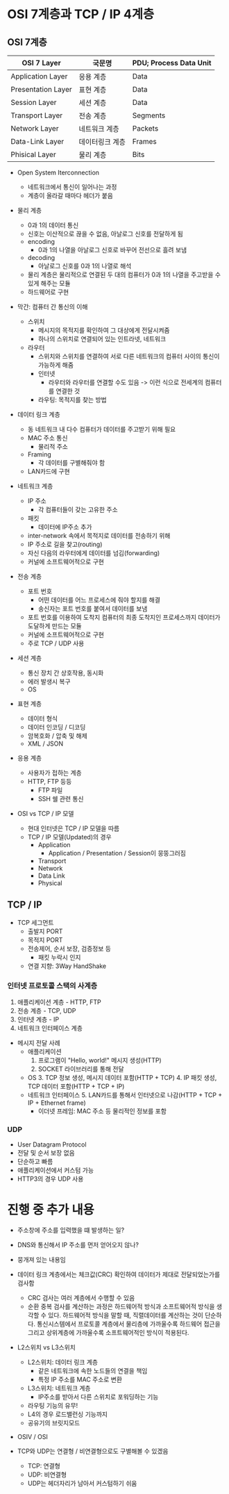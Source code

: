 # OSI 7계층과 TCP / IP 4계층

## OSI 7계층

| OSI 7 Layer        | 국문명          | PDU; Process Data Unit |
| ------------------ | --------------- | ---------------------- |
| Application Layer  | 응용 계층       | Data                   |
| Presentation Layer | 표현 계층       | Data                   |
| Session Layer      | 세션 계층       | Data                   |
| Transport Layer    | 전송 계층       | Segments               |
| Network Layer      | 네트워크 계층   | Packets                |
| Data-Link Layer    | 데이터링크 계층 | Frames                 |
| Phisical Layer     | 물리 계층       | Bits                   |

- Open System Iterconnection
  - 네트워크에서 통신이 일어나는 과정
  - 계층이 올라갈 때마다 헤더가 붙음



- 물리 계층
  - 0과 1의 데이터 통신
  - 신호는 이산적으로 끊을 수 없음, 아날로그 신호를 전달하게 됨
  - encoding
    - 0과 1의 나열을 아날로그 신호로 바꾸어 전선으로 흘려 보냄
  - decoding
    - 아날로그 신호를 0과 1의 나열로 해석
  - 물리 계층은 물리적으로 연결된 두 대의 컴퓨터가 0과 1의 나열을 주고받을 수 있게 해주는 모듈
  - 하드웨어로 구현 
- 막간: 컴퓨터 간 통신의 이해
  - 스위치
    - 메시지의 목적지를 확인하여 그 대상에게 전달시켜줌
    - 하나의 스위치로 연결되어 있는 인트라넷, 네트워크
  - 라우터
    - 스위치와 스위치를 연결하여 서로 다른 네트워크의 컴퓨터 사이의 통신이 가능하게 해줌
    - 인터넷
      - 라우터와 라우터를 연결할 수도 있음 -> 이런 식으로 전세계의 컴퓨터를 연결한 것
    - 라우팅: 목적지를 찾는 방법

- 데이터 링크 계층
  - 동 네트워크 내 다수 컴퓨터가 데이터를 주고받기 위해 필요
  - MAC 주소 통신
    - 물리적 주소
  - Framing
    - 각 데이터를 구별해줘야 함
  - LAN카드에 구현
- 네트워크 계층
  - IP 주소
    - 각 컴퓨터들이 갖는 고유한 주소
  - 패킷
    - 데이터에 IP주소 추가
  - inter-network 속에서 목적지로 데이터를 전송하기 위해
  - IP 주소로 길을 찾고(routing)
  - 자신 다음의 라우터에게 데이터를 넘김(forwarding)
  - 커널에 소프트웨어적으로 구현
- 전송 계층
  - 포트 번호
    - 어떤 데이터를 어느 프로세스에 줘야 할지를 해결
    - 송신자는 포트 번호를 붙여서 데이터를 보냄
  - 포트 번호를 이용하여 도착지 컴퓨터의 최종 도착지인 프로세스까지 데이터가 도달하게 만드는 모듈
  - 커널에 소프트웨어적으로 구현
  - 주로 TCP / UDP 사용
- 세션 계층
  - 통신 장치 간 상호작용, 동시화
  - 에러 발생시 복구
  - OS
- 표현 계층
  - 데이터 형식
  - 데이터 인코딩 / 디코딩
  - 암복호화 / 압축 및 해제
  - XML / JSON
- 응용 계층
  - 사용자가 접하는 계층
  - HTTP, FTP 등등
    - FTP 파일
    - SSH 쉘 관련 통신
- OSI vs TCP / IP 모델
  - 현대 인터넷은 TCP / IP 모델을 따름
  - TCP / IP 모델(Updated)의 경우
    - Application
      - Application / Presentation / Session이 뭉뚱그러짐
    - Transport
    - Network
    - Data Link
    - Physical



## TCP / IP

- TCP 세그먼트
  - 출발지 PORT
  - 목적지 PORT
  - 전송제어, 순서 보장, 검증정보 등
    - 패킷 누락시 인지
  - 연결 지향: 3Way HandShake



### 인터넷 프로토콜 스택의 사계층

1. 애플리케이션 계층 - HTTP, FTP
2. 전송 계층 - TCP, UDP
3. 인터넷 계층 - IP
4. 네트워크 인터페이스 계층

- 메시지 전달 사례
  - 애플리케이션
    1. 프로그램이 "Hello, world!" 메시지 생성(HTTP)
    2. SOCKET 라이브러리를 통해 전달
  - OS
    3. TCP 정보 생성, 메시지 데이터 포함(HTTP + TCP)
    4. IP 패킷 생성, TCP 데이터 포함(HTTP + TCP + IP)
  - 네트워크 인터페이스
    5. LAN카드를 통해서 인터넷으로 나감(HTTP + TCP + IP + Ethernet frame)
       - 이더넷 프레임: MAC 주소 등 물리적인 정보를 포함



### UDP

- User Datagram Protocol
- 전달 및 순서 보장 없음
- 단순하고 빠름
- 애플리케이션에서 커스텀 가능
- HTTP3의 경우 UDP 사용



# 진행 중 추가 내용

- 주소창에 주소를 입력했을 떄 발생하는 일?
- DNS와 통신해서 IP 주소를 먼저 얻어오지 않나?
- 뭉개져 있는 내용임

- 데이터 링크 계층에서는 체크값(CRC) 확인하여 데이터가 제대로 전달되었는가를 검사함
  - CRC 검사는 여러 계층에서 수행할 수 있음
  - 순환 중복 검사를 계산하는 과정은 하드웨어적 방식과 소프트웨어적 방식을 생각할 수 있다. 하드웨어적 방식을 말할 때, 직렬데이터를 계산하는 것이 단순하다. 통신시스템에서 프로토콜 계층에서 물리층에 가까울수록 하드웨어 접근을 그리고 상위계층에 가까울수록 소프트웨어적인 방식이 적용된다.
- L2스위치 vs L3스위치
  - L2스위치: 데이터 링크 계층
    - 같은 네트워크에 속한 노드들의 연결을 책임
    - 특정 IP 주소를 MAC 주소로 변환
  - L3스위치: 네트워크 계층
    - IP주소를 받아서 다른 스위치로 포워딩하는 기능
  - 라우팅 기능의 유무!
  - L4의 경우 로드밸런싱 기능까지
  - 공유기의 브릿지모드
- OSIV / OSI

- TCP와 UDP는 연결형 / 비연결형으로도 구별해볼 수 있겠음
  - TCP: 연결형
  - UDP: 비연결형
  - UDP는 헤더자리가 남아서 커스텀하기 쉬움